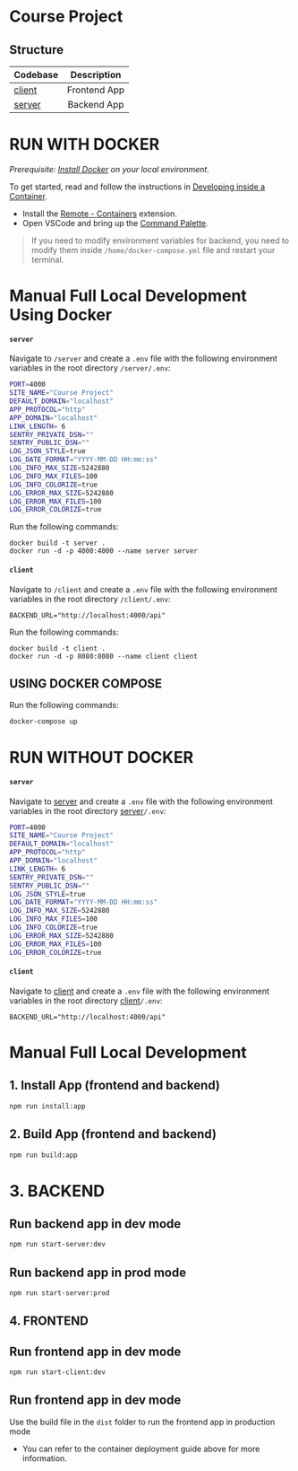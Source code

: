 # Course Project

## Structure

| Codebase              |      Description          |
| :-------------------- | :-----------------------: |
| [client](client)      |      Frontend App         |
| [server](server)      |      Backend App          |

# RUN WITH DOCKER

_Prerequisite: [Install Docker](https://docs.docker.com/install) on your local environment._

To get started, read and follow the instructions in [Developing inside a Container](https://code.visualstudio.com/docs/remote/containers).

- Install the [Remote - Containers](https://marketplace.visualstudio.com/items?itemName=ms-vscode-remote.remote-containers) extension.
- Open VSCode and bring up the [Command Palette](https://code.visualstudio.com/docs/getstarted/userinterface#_command-palette).

> If you need to modify environment variables for backend, you need to modify them inside `/home/docker-compose.yml` file and restart your terminal.

# Manual Full Local Development Using Docker
#### `server`
Navigate to `/server` and create a `.env` file with the following environment variables in the root directory `/server/.env`:
```bash
PORT=4000
SITE_NAME="Course Project"
DEFAULT_DOMAIN="localhost"
APP_PROTOCOL="http"
APP_DOMAIN="localhost"
LINK_LENGTH= 6 
SENTRY_PRIVATE_DSN=""
SENTRY_PUBLIC_DSN=""
LOG_JSON_STYLE=true
LOG_DATE_FORMAT="YYYY-MM-DD HH:mm:ss"
LOG_INFO_MAX_SIZE=5242880
LOG_INFO_MAX_FILES=100
LOG_INFO_COLORIZE=true
LOG_ERROR_MAX_SIZE=5242880
LOG_ERROR_MAX_FILES=100
LOG_ERROR_COLORIZE=true
```

Run the following commands:
```shell
docker build -t server .
docker run -d -p 4000:4000 --name server server
```
#### `client`
Navigate to `/client`  and create a `.env` file with the following environment variables in the root directory `/client/.env`:
```
BACKEND_URL="http://localhost:4000/api"
```

Run the following commands:
```shell
docker build -t client .
docker run -d -p 8080:8080 --name client client
```

## USING DOCKER COMPOSE
Run the following commands:
```bash 
docker-compose up
```

# RUN WITHOUT DOCKER
#### `server`
Navigate to [server](server) and create a `.env` file with the following environment variables in the root directory [server](server)`/.env`:

```bash
PORT=4000
SITE_NAME="Course Project"
DEFAULT_DOMAIN="localhost"
APP_PROTOCOL="http"
APP_DOMAIN="localhost"
LINK_LENGTH= 6 
SENTRY_PRIVATE_DSN=""
SENTRY_PUBLIC_DSN=""
LOG_JSON_STYLE=true
LOG_DATE_FORMAT="YYYY-MM-DD HH:mm:ss"
LOG_INFO_MAX_SIZE=5242880
LOG_INFO_MAX_FILES=100
LOG_INFO_COLORIZE=true
LOG_ERROR_MAX_SIZE=5242880
LOG_ERROR_MAX_FILES=100
LOG_ERROR_COLORIZE=true
```
#### `client`
Navigate to [client](client) and create a `.env` file with the following environment variables in the root directory [client](client)`/.env`:
```
BACKEND_URL="http://localhost:4000/api"
```
# Manual Full Local Development

## 1. Install App (frontend and backend)
```bash
npm run install:app
```
## 2. Build App (frontend and backend)
```bash
npm run build:app
```
# 3. BACKEND
## Run backend app in dev mode
```bash
npm run start-server:dev
```
## Run backend app in prod mode
```bash
npm run start-server:prod
```
## 4. FRONTEND
## Run frontend app in dev mode
```bash
npm run start-client:dev
```
## Run frontend app in dev mode
Use the build file in the `dist` folder to run the frontend app in production mode
- You can refer to the container deployment guide above for more information.
